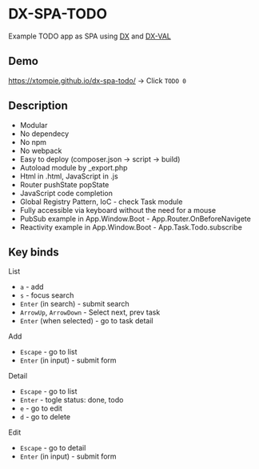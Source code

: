 # DX-SPA-TODO

Example TODO app as SPA using [DX](https://github.com/xtompie/dx) and [DX-VAL](https://github.com/xtompie/dx-val)

## Demo

https://xtompie.github.io/dx-spa-todo/ -> Click `TODO 0`

## Description

- Modular
- No dependecy
- No npm
- No webpack
- Easy to deploy (composer.json -> script -> build)
- Autoload module by _export.php
- Html in .html, JavaScript in .js
- Router pushState popState
- JavaScript code completion
- Global Registry Pattern, IoC - check Task module
- Fully accessible via keyboard without the need for a mouse
- PubSub example in App.Window.Boot - App.Router.OnBeforeNavigete
- Reactivity example in App.Window.Boot - App.Task.Todo.subscribe

## Key binds

List

- `a` - add
- `s` - focus search
- `Enter` (in search) - submit search
- `ArrowUp`, `ArrowDown` - Select next, prev task
- `Enter` (when selected) - go to task detail

Add

- `Escape` - go to list
- `Enter` (in input) - submit form

Detail

- `Escape` - go to list
- `Enter` - togle status: done, todo
- `e` - go to edit
- `d` - go to delete

Edit

- `Escape` - go to detail
- `Enter` (in input) - submit form
